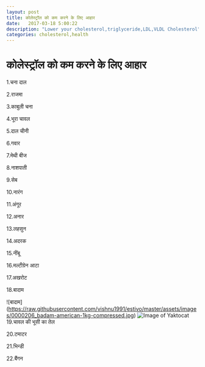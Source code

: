 ```yaml
---
layout: post
title: कोलेस्ट्रॉल को कम करने के लिए आहार
date:   2017-03-18 5:00:22
description: "Lower your cholesterol,triglyceride,LDL,VLDL Cholesterol"
categories: cholesterol,health
---
```

# कोलेस्ट्रॉल को कम करने के लिए आहार
1.चना दाल

2.राजमा

3.काबुली चना

4.भूरा चावल

5.दाल चीनी 

6.गवार 

7.मेथी बीज 

8.नाशपाती 

9.सेब

10.नारंग 

11.अंगूर 

12.अनार

13.लहसुन

14.अदरक

15.नींबू

16.मल्टीग्रेन आटा

17.अखरोट

18.बादाम

![बादाम] 
(https://raw.githubusercontent.com/vishnu1991/estivo/master/assets/images/0000206_badam-american-1kg-compressed.jpg)
![Image of Yaktocat](https://octodex.github.com/images/yaktocat.png)
19.चावल की भूसी का तेल

20.टमाटर

21.भिन्डी

22.बैंगन


